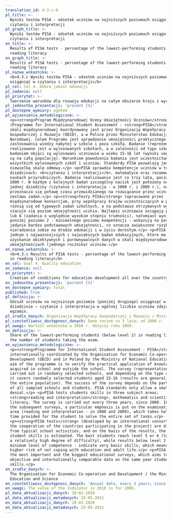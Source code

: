```yaml
---
translation_id: 4-3-c-0
pl_title: >-
  Wyniki testów PISA - odsetek uczniów na najniższych poziomach osiągnięć w
  czytaniu i interpretacji
pl_graph_title: >-
  Wyniki testów PISA - odsetek uczniów na najniższych poziomach osiągnięć w
  czytaniu i interpretacji
en_title: >-
  Results of PISA tests - percentage of the lowest-performing students in
  reading literacy
en_graph_title: >-
  Results of PISA tests - percentage of the lowest-performing students in
  reading literacy
pl_nazwa_wskaznika: >-
  <b>4.3.c Wyniki testów PISA - odsetek uczniów na najniższych poziomach
  osiągnięć w czytaniu i interpretacji</b>
pl_cel: Cel 4. Dobra jakość edukacji
pl_zadanie: null
pl_priorytet: >-
  Tworzenie warunków dla rozwoju edukacji na całym obszarze kraju i wyrównywanie szans edukacyjnych
pl_jednostka_prezentacji: 'procent [%]'
pl_dostepne_wymiary: ogółem
pl_wyjasnienia_metodologiczne: >-
  <p><strong>Program Międzynarodowej Oceny Umiejętności Uczniów</strong>
  (Programme for International Student Assessment - <strong>PISA</strong>) w
  skali międzynarodowej koordynowany jest przez Organizację Współpracy
  Gospodarczej i Rozwoju (OECD), a w Polsce przez Ministerstwo Edukacji
  Narodowej. Celem Programu jest sprawdzenie umiejętności praktycznego
  zastosowania wiedzy nabytej w szkole i poza szkołą. Badanie (reprezentacyjne)
  realizowane jest w wylosowanych szkołach, a w zależności od typu szkoły,
  badaniem objęci są wylosowani uczniowie w wieku 15-16 lat (wyniki uogólniane
  są na całą populację). Warunkiem powodzenia badania jest uczestnictwo w nim
  wszystkich wylosowanych szkół i uczniów. Standardy PISA pozwalają jedynie na
  niewielką skalę odmowy.</p> <p>PISA sprawdza kompetencje uczniów w trzech
  dziedzinach: <b>czytaniu i interpretacji</b>, matematyce oraz rozumowaniu w
  naukach przyrodniczych. Badanie realizowanie jest co trzy lata, począwszy od
  2000 r. W każdym z kolejnych badań szczególny nacisk jest położony na zbadanie
  jednej dziedziny (czytanie i interpretacja - w 2000 r. i 2009 r.), na którą
  przeznacza się połowę czasu przewidzianego na rozwiązanie przez ucznia całego
  zestawu zadań.</p> <p><strong>Testy PISA</strong> (opracowane przez
  międzynarodowe konsorcjum, przy współpracy krajów uczestniczących w projekcie)
  różnią się od typowych zadań szkolnych, a na podstawie otrzymanych wyników
  szacuje się poziom umiejętności ucznia. Najlepsi uczniowie osiągają poziom 5
  lub 6 (zadania o względnie wysokim stopniu trudności), natomiast wyniki
  poniżej poziomu 2 - minimalnego poziomu kompetencji - wskazują na posiadanie
  jedynie bardzo podstawowych umiejętności, co oznacza zwiększone ryzyko
  nieradzenia sobie na drodze edukacji i w życiu dorosłym.</p> <p>PISA jest
  jednym z najważniejszych i największych badań edukacyjnych, które ma na celu
  uzyskanie obiektywnych i porównywalnych danych w skali międzynarodowej o
  umiejętnościach (jednego rocznika) uczniów.</p>
en_nazwa_wskaznika: >-
  <b>4.3.c Results of PISA tests - percentage of the lowest-performing students
  in reading literacy</b>
en_cel: Goal 4. Quality education
en_zadanie: null
en_priorytet: >-
  Creation of conditions for education development all over the country and equalization of educational opportunities
en_jednostka_prezentacji: 'percent [%]'
en_dostepne_wymiary: total
published: true
pl_definicja: >-
  Udział uczniów na najniższym poziomie (poniżej drugiego) osiągnięć w
  dziedzinie – czytanie i interpretacja w ogólnej liczbie uczniów zdających
  egzamin.
pl_zrodlo_danych: Organizacja Współpracy Gospodarczej i Rozwoju / Ministerstwo Edukacji i Nauki
pl_czestotliwosc_dostępnosc_danych: Dane roczne co 3 lata; od 2009 r.
pl_uwagi: Wartość wskaźnika w 2010 r. dotyczy roku 2009.
en_definicja: >-
  Share of the lowest-performing students (below level 2) in reading literacy in
  the number of students taking the exam.
en_wyjasnienia_metodologiczne: >-
  <p><strong>Programme for International Student Assessment - PISA</strong> is
  internationally coordinated by the Organisation for Economic Co-operation and
  Development (OECD) and in Poland by the Ministry of National Education. The
  aim of the programme is to verify the practical application of knowledge
  acquired in school and outside the school. The survey (representative) is
  carried out in randomly selected schools, and depending on the type of school,
  it covers randomly selected students aged 15-16 (results are generalized to
  the entire population). The success of the survey depends on the participation
  of all sampled schools and students. PISA standards only allow a small-scale
  denial.</p> <p>PISA tests students skills in three subject areas:
  <strong>reading and interpretation</strong>, mathematics and scientific
  literacy. The survey is carried out every three years, since 2000. In each of
  the subsequent surveys, a particular emphasis is put on the examination of one
  area (reading and interpretation - in 2000 and 2009), which takes half of the
  time provided for the student to solve the entire set of tasks.</p>
  <p><strong>PISA tests</strong> (developed by an international consortium, with
  the cooperation of the countries participating in the project) are different
  from typical school activities, and on the basis of the results, the level of
  student skills is estimated. The best students reach level 5 or 6 (tasks with
  a relatively high degree of difficulty), while results below level 2 - a
  minimum level of competence - indicate very basic skills, which means an
  higher risk of not coping with education and adult life.</p> <p>PISA is one of
  the most important and the biggest educational surveys, which aims to provide
  objective and internationally comparable data on the same year students'
  skills.</p>
en_zrodlo_danych: >-
  The Organisation for Economic Co-operation and Development / the Ministry of
  Education and Science
en_czestotliwosc_dostępnosc_danych: 'Annual data, every 3 years; since 2009'
en_uwagi: The value of the indicator in 2010 is for 2009.
pl_data_aktualizacji_danych: 28-01-2020
pl_data_aktualizacji_metadanych: 25-05-2021
en_data_aktualizacji_danych: 28-01-2020
en_data_aktualizacji_metadanych: 25-05-2021
---
```

